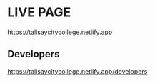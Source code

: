 # LIVE PAGE

https://talisaycitycollege.netlify.app

## Developers

https://talisaycitycollege.netlify.app/developers
